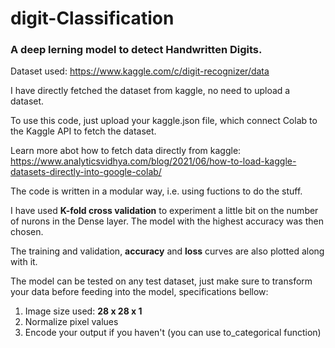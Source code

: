 # digit-Classification

### A deep lerning model to detect Handwritten Digits.
Dataset used: https://www.kaggle.com/c/digit-recognizer/data

I have directly fetched the dataset from kaggle, no need to upload a dataset.

To use this code, just upload your kaggle.json file, which connect Colab to the Kaggle API to fetch the dataset.

Learn more abot how to fetch data directly from kaggle: https://www.analyticsvidhya.com/blog/2021/06/how-to-load-kaggle-datasets-directly-into-google-colab/

The code is written in a modular way, i.e. using fuctions to do the stuff.

I have used **K-fold cross validation** to experiment a little bit on the number of nurons in the Dense layer.
The model with the highest accuracy was then chosen.

The training and validation, **accuracy** and **loss** curves are also plotted along with it.

The model can be tested on any test dataset, just make sure to transform your data before feeding into the model, specifications bellow:
1. Image size used: **28 x 28 x 1**
2. Normalize pixel values
3. Encode your output if you haven't (you can use to_categorical function)
